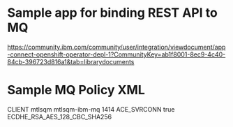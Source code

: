 Sample app for binding REST API to MQ
=====================================

https://community.ibm.com/community/user/integration/viewdocument/app-connect-openshift-operator-depl-1?CommunityKey=ab1f8001-8ec9-4c40-84cb-396723d816a1&tab=librarydocuments

Sample MQ Policy XML
====================
<?xml version="1.0" encoding="UTF-8"?>
<policies>
  <policy policyType="MQEndpoint" policyName="mq" policyTemplate="MQEndpoint">
    <connection>CLIENT</connection>
    <destinationQueueManagerName>mtlsqm</destinationQueueManagerName>
    <queueManagerHostname>mtlsqm-ibm-mq</queueManagerHostname>
    <listenerPortNumber>1414</listenerPortNumber>
    <channelName>ACE_SVRCONN</channelName>
    <securityIdentity></securityIdentity>
    <useSSL>true</useSSL>
    <SSLPeerName></SSLPeerName>
    <SSLCipherSpec>ECDHE_RSA_AES_128_CBC_SHA256</SSLCipherSpec>
  </policy>
</policies>


